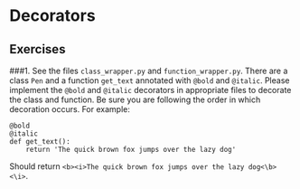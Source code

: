 # Decorators
## Exercises

###1.
See the files `class_wrapper.py` and `function_wrapper.py`. There are a class `Pen` and a function `get_text` annotated with `@bold` and `@italic`. Please implement the `@bold` and `@italic` decorators in appropriate files to decorate the class and function. Be sure you are following the order in which decoration occurs. 
For example: 
```
@bold
@italic
def get_text():
    return 'The quick brown fox jumps over the lazy dog'
```

Should return `<b><i>The quick brown fox jumps over the lazy dog<\b><\i>`.